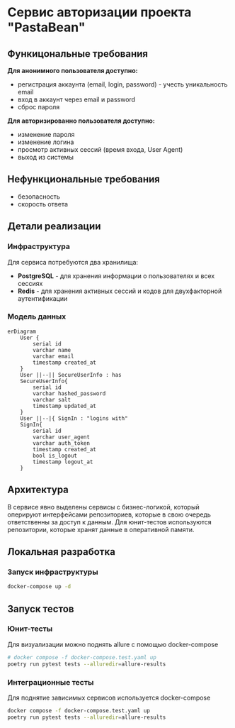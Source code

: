 # Сервис авторизации проекта "PastaBean"

## Функицональные требования

__Для анонимного пользователя доступно:__
- регистрация аккаунта (email, login, password) - учесть уникальность email
- вход в аккаунт через email и password
- сброс пароля

__Для авторизированно пользователя доступно:__
- изменение пароля
- изменение логина
- просмотр активных сессий (время входа, User Agent)
- выход из системы

## Нефункциональные требования
- безопасность
- скорость ответа


## Детали реализации

### Инфраструктура
Для сервиса потребуются два хранилища:
- __PostgreSQL__ - для хранения информации о пользователях и всех сессиях
- __Redis__ - для хранения активных сессий и кодов для двухфакторной аутентификации

### Модель данных

```mermaid
erDiagram
    User {
        serial id
        varchar name
        varchar email
        timestamp created_at
    }
    User ||--|| SecureUserInfo : has
    SecureUserInfo{
        serial id
        varchar hashed_password
        varchar salt
        timestamp updated_at
    }
    User ||--|{ SignIn : "logins with"
    SignIn{
        serial id
        varchar user_agent
        varchar auth_token
        timestamp created_at
        bool is_logout
        timestamp logout_at
    }
```

## Архитектура

В сервисе явно выделены сервисы с бизнес-логикой, который оперируют интерфейсами репозиториев, которые в свою очередь ответственны за доступ к данным. 
Для юнит-тестов используются репозитории, которые хранят данные в оперативной памяти.

## Локальная разработка

### Запуск инфраструктуры
```bash
docker-compose up -d
```

## Запуск тестов
### Юнит-тесты
Для визуализации можно поднять allure с помощью docker-compose
```bash
# docker compose -f docker-compose.test.yaml up
poetry run pytest tests --alluredir=allure-results
```
### Интеграционные тесты
Для поднятие зависимых сервисов используется docker-compose
```bash
docker compose -f docker-compose.test.yaml up
poetry run pytest tests --alluredir=allure-results
```
